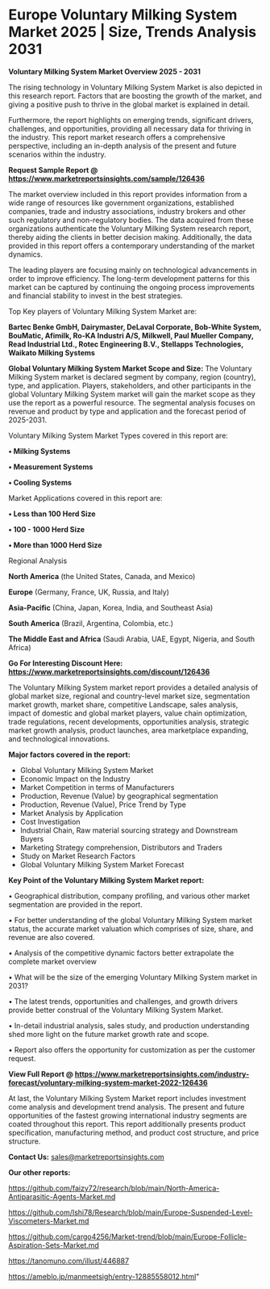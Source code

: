  # Europe Voluntary Milking System Market 2025 | Size, Trends Analysis 2031

<Strong> Voluntary Milking System Market Overview 2025 - 2031</strong>

The rising technology in Voluntary Milking System Market is also depicted in this research report. Factors that are boosting the growth of the market, and giving a positive push to thrive in the global market is explained in detail.

Furthermore, the report highlights on emerging trends, significant drivers, challenges, and opportunities, providing all necessary data for thriving in the industry. This report market research offers a comprehensive perspective, including an in-depth analysis of the present and future scenarios within the industry.

<strong>Request Sample Report @ <a href=https://www.marketreportsinsights.com/sample/126436>https://www.marketreportsinsights.com/sample/126436</a></strong>

The market overview included in this report provides information from a wide range of resources like government organizations, established companies, trade and industry associations, industry brokers and other such regulatory and non-regulatory bodies. The data acquired from these organizations authenticate the Voluntary Milking System research report, thereby aiding the clients in better decision making. Additionally, the data provided in this report offers a contemporary understanding of the market dynamics.

The leading players are focusing mainly on technological advancements in order to improve efficiency. The long-term development patterns for this market can be captured by continuing the ongoing process improvements and financial stability to invest in the best strategies.

Top Key players of Voluntary Milking System Market are:

<strong>Bartec Benke GmbH, Dairymaster, DeLaval Corporate, Bob-White System, BouMatic, Afimilk, Ro-KA Industri A/S, Milkwell, Paul Mueller Company, Read Industrial Ltd., Rotec Engineering B.V., Stellapps Technologies, Waikato Milking Systems</strong>

<strong><b>Global Voluntary Milking System Market Scope and Size:</b></strong>
The Voluntary Milking System market is declared segment by company, region (country), type, and application. Players, stakeholders, and other participants in the global Voluntary Milking System market will gain the market scope as they use the report as a powerful resource. The segmental analysis focuses on revenue and product by type and application and the forecast period of 2025-2031.

Voluntary Milking System Market Types covered in this report are:

<strong>• Milking Systems

• Measurement Systems

• Cooling Systems</strong>

Market Applications covered in this report are:

<strong>• Less than 100 Herd Size

• 100 - 1000 Herd Size

• More than 1000 Herd Size</strong> 

Regional Analysis

<strong>North America</strong> (the United States, Canada, and Mexico)

<strong>Europe</strong> (Germany, France, UK, Russia, and Italy)

<strong>Asia-Pacific</strong> (China, Japan, Korea, India, and Southeast Asia)

<strong>South America</strong> (Brazil, Argentina, Colombia, etc.)

<strong>The Middle East and Africa</strong> (Saudi Arabia, UAE, Egypt, Nigeria, and South Africa)

<strong>Go For Interesting Discount Here: <a href=https://www.marketreportsinsights.com/discount/126436>https://www.marketreportsinsights.com/discount/126436</a></strong>

The Voluntary Milking System market report provides a detailed analysis of global market size, regional and country-level market size, segmentation market growth, market share, competitive Landscape, sales analysis, impact of domestic and global market players, value chain optimization, trade regulations, recent developments, opportunities analysis, strategic market growth analysis, product launches, area marketplace expanding, and technological innovations.

<strong><b>Major factors covered in the report:</b></strong>
<ul>
  <li>Global Voluntary Milking System Market </li>
  <li>Economic Impact on the Industry</li>
  <li>Market Competition in terms of Manufacturers</li>
  <li>Production, Revenue (Value) by geographical segmentation</li>
  <li>Production, Revenue (Value), Price Trend by Type</li>
  <li>Market Analysis by Application</li>
  <li>Cost Investigation</li>
  <li>Industrial Chain, Raw material sourcing strategy and Downstream Buyers</li>
  <li>Marketing Strategy comprehension, Distributors and Traders</li>
  <li>Study on Market Research Factors</li>
  <li>Global Voluntary Milking System Market Forecast</li>
</ul>

<strong><b>Key Point of the Voluntary Milking System Market report:</b></strong>

• Geographical distribution, company profiling, and various other market segmentation are provided in the report.

• For better understanding of the global Voluntary Milking System market status, the accurate market valuation which comprises of size, share, and revenue are also covered.

• Analysis of the competitive dynamic factors better extrapolate the complete market overview

• What will be the size of the emerging Voluntary Milking System market in 2031?

• The latest trends, opportunities and challenges, and growth drivers provide better construal of the Voluntary Milking System Market.

• In-detail industrial analysis, sales study, and production understanding shed more light on the future market growth rate and scope.

• Report also offers the opportunity for customization as per the customer request.

<strong><b>View Full Report @ <a href=https://www.marketreportsinsights.com/industry-forecast/voluntary-milking-system-market-2022-126436>https://www.marketreportsinsights.com/industry-forecast/voluntary-milking-system-market-2022-126436</a></b></strong>


At last, the Voluntary Milking System Market report includes investment come analysis and development trend analysis. The present and future opportunities of the fastest growing international industry segments are coated throughout this report. This report additionally presents product specification, manufacturing method, and product cost structure, and price structure.

<strong>Contact Us:</strong>
sales@marketreportsinsights.com

<strong>Our other reports:</strong>

<a href=https://github.com/faizy72/research/blob/main/North-America-Antiparasitic-Agents-Market.md>https://github.com/faizy72/research/blob/main/North-America-Antiparasitic-Agents-Market.md</a>

<a href=https://github.com/Ishi78/Research/blob/main/Europe-Suspended-Level-Viscometers-Market.md>https://github.com/Ishi78/Research/blob/main/Europe-Suspended-Level-Viscometers-Market.md</a>

<a href=https://github.com/cargo4256/Market-trend/blob/main/Europe-Follicle-Aspiration-Sets-Market.md>https://github.com/cargo4256/Market-trend/blob/main/Europe-Follicle-Aspiration-Sets-Market.md</a>

<a href=https://tanomuno.com/illust/446887>https://tanomuno.com/illust/446887</a>

<a href=https://ameblo.jp/manmeetsigh/entry-12885558012.html>https://ameblo.jp/manmeetsigh/entry-12885558012.html</a>"
